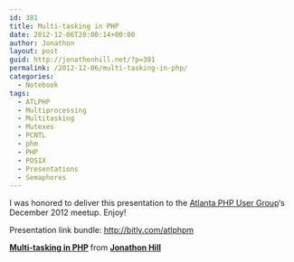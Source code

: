 ```yaml
---
id: 381
title: Multi-tasking in PHP
date: 2012-12-06T20:00:14+00:00
author: Jonathon
layout: post
guid: http://jonathonhill.net/?p=381
permalink: /2012-12-06/multi-tasking-in-php/
categories:
  - Notebook
tags:
  - ATLPHP
  - Multiprocessing
  - Multitasking
  - Mutexes
  - PCNTL
  - phm
  - PHP
  - POSIX
  - Presentations
  - Semaphores
---
```

I was honored to deliver this presentation to the <a href="http://atlantaphp.org/" target="_blank">Atlanta PHP User Group</a>&#8216;s December 2012 meetup. Enjoy!

Presentation link bundle: <a href="http://bitly.com/atlphpm" target="_blank">http://bitly.com/atlphpm</a>



<div style="margin-bottom: 5px;">
  <strong> <a title="Multi-tasking in PHP" href="http://www.slideshare.net/compwright/multiprocessing" target="_blank">Multi-tasking in PHP</a> </strong> from <strong><a href="http://www.slideshare.net/compwright" target="_blank">Jonathon Hill</a></strong>
</div>